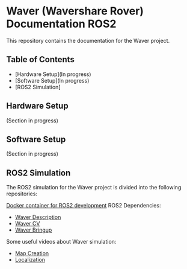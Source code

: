 # Waver (Wavershare Rover) Documentation ROS2

This repository contains the documentation for the Waver project.

## Table of Contents

- [Hardware Setup](In progress)
- [Software Setup](In progress)
- [ROS2 Simulation]

## Hardware Setup
(Section in progress)

## Software Setup
(Section in progress)

## ROS2 Simulation

The ROS2 simulation for the Waver project is divided into the following repositories:

[Docker container for ROS2 development](https://github.com/aldajo92/ROS2_Docker_UI)
ROS2 Dependencies:
- [Waver Description]()
- [Waver CV]()
- [Waver Bringup]()

Some useful videos about Waver simulation:
- [Map Creation](https://youtu.be/AoRMaDEAwi0)
- [Localization](https://youtu.be/lmo4bQItBuc)